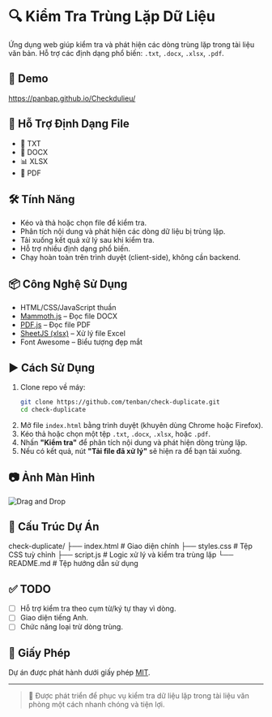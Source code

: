 # 🔍 Kiểm Tra Trùng Lặp Dữ Liệu

Ứng dụng web giúp kiểm tra và phát hiện các dòng trùng lặp trong tài liệu văn bản. Hỗ trợ các định dạng phổ biến: `.txt`, `.docx`, `.xlsx`, `.pdf`.

## 🚀 Demo
https://panbap.github.io/Checkdulieu/

## 📁 Hỗ Trợ Định Dạng File
- 📄 TXT
- 📝 DOCX
- 📊 XLSX
- 📕 PDF

## 🛠️ Tính Năng
- Kéo và thả hoặc chọn file để kiểm tra.
- Phân tích nội dung và phát hiện các dòng dữ liệu bị trùng lặp.
- Tải xuống kết quả xử lý sau khi kiểm tra.
- Hỗ trợ nhiều định dạng phổ biến.
- Chạy hoàn toàn trên trình duyệt (client-side), không cần backend.

## 📦 Công Nghệ Sử Dụng
- HTML/CSS/JavaScript thuần
- [Mammoth.js](https://github.com/mwilliamson/mammoth.js) – Đọc file DOCX
- [PDF.js](https://mozilla.github.io/pdf.js/) – Đọc file PDF
- [SheetJS (xlsx)](https://sheetjs.com/) – Xử lý file Excel
- Font Awesome – Biểu tượng đẹp mắt

## ▶️ Cách Sử Dụng
1. Clone repo về máy:
    ```bash
    git clone https://github.com/tenban/check-duplicate.git
    cd check-duplicate
    ```
2. Mở file `index.html` bằng trình duyệt (khuyên dùng Chrome hoặc Firefox).
3. Kéo thả hoặc chọn một tệp `.txt`, `.docx`, `.xlsx`, hoặc `.pdf`.
4. Nhấn **"Kiểm tra"** để phân tích nội dung và phát hiện dòng trùng lặp.
5. Nếu có kết quả, nút **"Tải file đã xử lý"** sẽ hiện ra để bạn tải xuống.

## 📷 Ảnh Màn Hình
<!-- Chèn ảnh minh họa nếu có -->
![Drag and Drop](drag-drop-example.png)

## 📄 Cấu Trúc Dự Án

check-duplicate/
├── index.html # Giao diện chính
├── styles.css # Tệp CSS tuỳ chỉnh
├── script.js # Logic xử lý và kiểm tra trùng lặp
└── README.md # Tệp hướng dẫn sử dụng


## ✅ TODO
- [ ] Hỗ trợ kiểm tra theo cụm từ/ký tự thay vì dòng.
- [ ] Giao diện tiếng Anh.
- [ ] Chức năng loại trừ dòng trùng.

## 📃 Giấy Phép
Dự án được phát hành dưới giấy phép [MIT](LICENSE).

---

> 🧠 Được phát triển để phục vụ kiểm tra dữ liệu lặp trong tài liệu văn phòng một cách nhanh chóng và tiện lợi.
